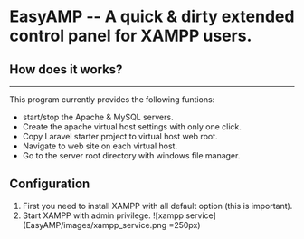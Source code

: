 # EasyAMP -- A quick & dirty extended control panel for XAMPP users.
## How does it works?
---
This program currently provides the following funtions:
- start/stop the Apache & MySQL servers.
- Create the apache virtual host settings with only one click.
- Copy Laravel starter project to virtual host web root.
- Navigate to web site on each virtual host.
- Go to the server root directory with windows file manager.

## Configuration
1. First you need to install XAMPP with all default option (this is important).
2. Start XAMPP with admin privilege.
![xampp service](EasyAMP/images/xampp_service.png =250px)


